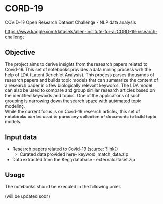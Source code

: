 # CORD-19
COVID-19 Open Research Dataset Challenge - NLP data analysis

https://www.kaggle.com/datasets/allen-institute-for-ai/CORD-19-research-challenge

## Objective
The project aims to derive insights from the research papers related to Covid-19. This set of notebooks provides a data mining process with the help of LDA (Latent Derichlet Analysis). This process parses thousands of research papers and builds topic models that can summarize the content of a research paper in a few biologically relevant keywords. The LDA model can also be used to compare and group similar research articles based on the identified keywords and topics. One of the applications of such grouping is narrowing down the search space with automated topic modeling.<br>
While the current focus is on Covid-19 research articles, this set of notebooks can be used to parse any collection of documents to build topic models.

## Input data
* Research papers related to Covid-19 (source: ?link?)<br>
  * Curated data provided here- keyword_match_data.zip<br>
* Data extracted from the Kegg database - externaldataset.zip

## Usage
The notebooks should be executed in the following order.<br>

(will be updated soon)

